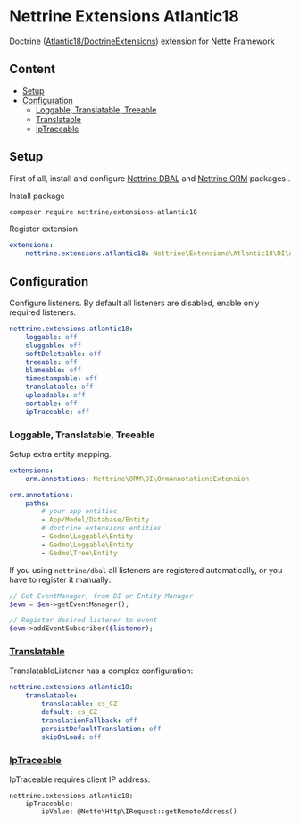 # Nettrine Extensions Atlantic18

Doctrine ([Atlantic18/DoctrineExtensions](https://github.com/Atlantic18/DoctrineExtensions)) extension for Nette Framework

## Content

- [Setup](#setup)
- [Configuration](#configuration)
    - [Loggable, Translatable, Treeable](#loggable-translatable-treeable)
    - [Translatable](#translatable)
    - [IpTraceable](#iptraceable)

## Setup

First of all, install and configure [Nettrine DBAL](https://github.com/nettrine/dbal) and [Nettrine ORM](https://github.com/nettrine/orm) packages`.

Install package

```bash
composer require nettrine/extensions-atlantic18
```

Register extension

```yaml
extensions:
    nettrine.extensions.atlantic18: Nettrine\Extensions\Atlantic18\DI\Atlantic18BehaviorExtension
```

## Configuration

Configure listeners. By default all listeners are disabled, enable only required listeners.

```yaml
nettrine.extensions.atlantic18:
    loggable: off
    sluggable: off
    softDeleteable: off
    treeable: off
    blameable: off
    timestampable: off
    translatable: off
    uploadable: off
    sortable: off
    ipTraceable: off
```

### Loggable, Translatable, Treeable

Setup extra entity mapping.

```yaml
extensions:
    orm.annotations: Nettrine\ORM\DI\OrmAnnotationsExtension

orm.annotations:
    paths:
        # your app entities
        - App/Model/Database/Entity
        # doctrine extensions entities
        - Gedmo\Loggable\Entity
        - Gedmo\Loggable\Entity
        - Gedmo\Tree\Entity
```

If you using `nettrine/dbal` all listeners are registered automatically, or you have to register it manually:

```php
// Get EventManager, from DI or Entity Manager
$evm = $em->getEventManager();

// Register desired listener to event
$evm->addEventSubscriber($listener);

```
### [Translatable](https://github.com/Atlantic18/DoctrineExtensions/blob/v2.4.x/doc/translatable.md)

TranslatableListener has a complex configuration:

```yaml
nettrine.extensions.atlantic18:
    translatable:
        translatable: cs_CZ
        default: cs_CZ
        translationFallback: off
        persistDefaultTranslation: off
        skipOnLoad: off
```

### [IpTraceable](https://github.com/Atlantic18/DoctrineExtensions/blob/v2.4.x/doc/ip_traceable.md)

IpTraceable requires client IP address:

```
nettrine.extensions.atlantic18:
    ipTraceable:
        ipValue: @Nette\Http\IRequest::getRemoteAddress()
```
